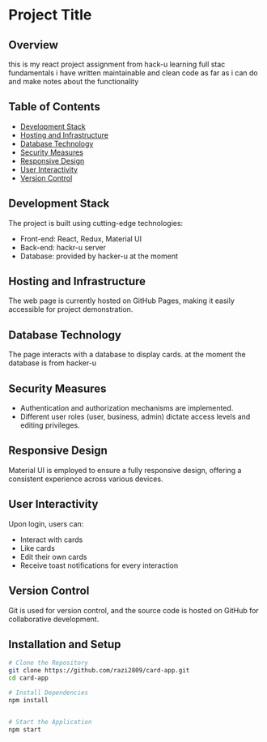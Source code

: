 # Project Title

## Overview

this is my react project assignment from hack-u learning full stac fundamentals
i have written maintainable and clean code as far as i can do and make notes about the functionality

## Table of Contents

- [Development Stack](#development-stack)
- [Hosting and Infrastructure](#hosting-and-infrastructure)
- [Database Technology](#database-technology)
- [Security Measures](#security-measures)
- [Responsive Design](#responsive-design)
- [User Interactivity](#user-interactivity)
- [Version Control](#version-control)

## Development Stack

The project is built using cutting-edge technologies:

- Front-end: React, Redux, Material UI
- Back-end: hackr-u server
- Database: provided by hacker-u at the moment

## Hosting and Infrastructure

The web page is currently hosted on GitHub Pages, making it easily accessible for project demonstration.

## Database Technology

The page interacts with a database to display cards. at the moment the database is from hacker-u

## Security Measures

- Authentication and authorization mechanisms are implemented.
- Different user roles (user, business, admin) dictate access levels and editing privileges.

## Responsive Design

Material UI is employed to ensure a fully responsive design, offering a consistent experience across various devices.

## User Interactivity

Upon login, users can:

- Interact with cards
- Like cards
- Edit their own cards
- Receive toast notifications for every interaction

## Version Control

Git is used for version control, and the source code is hosted on GitHub for collaborative development.

## Installation and Setup

```bash
# Clone the Repository
git clone https://github.com/razi2809/card-app.git
cd card-app

# Install Dependencies
npm install


# Start the Application
npm start
```
